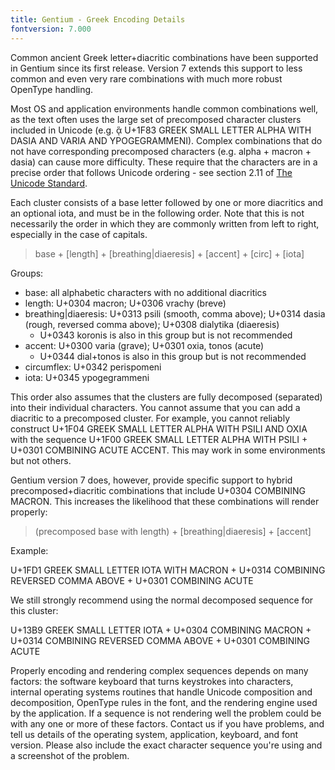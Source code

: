 ```yaml
---
title: Gentium - Greek Encoding Details
fontversion: 7.000
---
```


Common ancient Greek letter+diacritic combinations have been supported in Gentium since its first release. Version 7 extends this support to less common and even very rare combinations with much more robust OpenType handling.

Most OS and application environments handle common combinations well, as the text often uses the large set of precomposed character clusters included in Unicode (e.g. ᾃ U+1F83 GREEK SMALL LETTER ALPHA WITH DASIA AND VARIA AND YPOGEGRAMMENI). Complex combinations that do not have corresponding precomposed characters (e.g. alpha + macron + dasia) can cause more difficulty. These require that the characters are in a precise order that follows Unicode ordering - see section 2.11 of [The Unicode Standard](https://www.unicode.org/versions/Unicode15.0.0/ch02.pdf).

Each cluster consists of a base letter followed by one or more diacritics and an optional iota, and must be in the following order. Note that this is not necessarily the order in which they are commonly written from left to right, especially in the case of capitals.

> base + \[length\] + \[breathing|diaeresis\] + \[accent\] + \[circ\] + \[iota\]

Groups:

- base: all alphabetic characters with no additional diacritics
- length: U+0304 macron; U+0306 vrachy (breve)
- breathing|diaeresis: U+0313 psili (smooth, comma above); U+0314 dasia (rough, reversed comma above); U+0308 dialytika (diaeresis)
    - U+0343 koronis is also in this group but is not recommended
- accent: U+0300 varia (grave); U+0301 oxia, tonos (acute)
    - U+0344 dial+tonos is also in this group but is not recommended
- circumflex: U+0342 perispomeni
- iota: U+0345 ypogegrammeni

This order also assumes that the clusters are fully decomposed (separated) into their individual characters. You cannot assume that you can add a diacritic to a precomposed cluster. For example, you cannot reliably construct U+1F04 GREEK SMALL LETTER ALPHA WITH PSILI AND OXIA with the sequence U+1F00 GREEK SMALL LETTER ALPHA WITH PSILI + U+0301 COMBINING ACUTE ACCENT. This may work in some environments but not others.

Gentium version 7 does, however, provide specific support to hybrid precomposed+diacritic combinations that include U+0304 COMBINING MACRON. This increases the likelihood that these combinations will render properly:

> (precomposed base with length) + \[breathing|diaeresis\] + \[accent\]

Example:

U+1FD1 GREEK SMALL LETTER IOTA WITH MACRON + U+0314 COMBINING REVERSED COMMA ABOVE + U+0301 COMBINING ACUTE

We still strongly recommend using the normal decomposed sequence for this cluster:

U+13B9 GREEK SMALL LETTER IOTA + U+0304 COMBINING MACRON + U+0314 COMBINING REVERSED COMMA ABOVE + U+0301 COMBINING ACUTE

Properly encoding and rendering complex sequences depends on many factors: the software keyboard that turns keystrokes into characters, internal operating systems routines that handle Unicode composition and decomposition, OpenType rules in the font, and the rendering engine used by the application. If a sequence is not rendering well the problem could be with any one or more of these factors. Contact us if you have problems, and tell us details of the operating system, application, keyboard, and font version. Please also include the exact character sequence you're using and a screenshot of the problem. 
